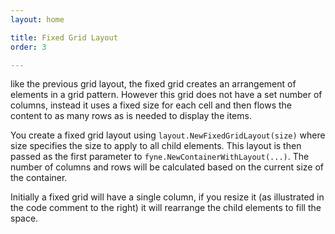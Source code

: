 ```yaml
---
layout: home

title: Fixed Grid Layout
order: 3

---
```


like the previous grid layout, the fixed grid creates an arrangement
of elements in a grid pattern. However this grid does not have a set
number of columns, instead it uses a fixed size for each cell and
then flows the content to as many rows as is needed to display the items.

You create a fixed grid layout using `layout.NewFixedGridLayout(size)`
where size specifies the size to apply to all child elements.
This layout is then passed as the first parameter to
`fyne.NewContainerWithLayout(...)`.
The number of columns and rows will be calculated based on the current
size of the container.

Initially a fixed grid will have a single column, if you resize it
(as illustrated in the code comment to the right) it will rearrange
the child elements to fill the space.
